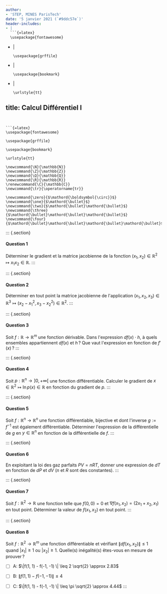 ```yaml
---
author:
- 'STEP, MINES ParisTech'
date: '5 janvier 2021 (`#9ddc57e`)'
header-includes:
- |
  ```{=latex}
  \usepackage{fontawesome}
  ```
- |
  ```{=latex}
  \usepackage{grffile}
  ```
- |
  ```{=latex}
  \usepackage{bookmark}
  ```
- |
  ```{=latex}
  \urlstyle{tt}
  ```
title: Calcul Différentiel I
---
```


```{=latex}
\usepackage{fontawesome}
```

```{=latex}
\usepackage{grffile}
```

```{=latex}
\usepackage{bookmark}
```

```{=latex}
\urlstyle{tt}
```

```{=tex}
\newcommand{\N}{\mathbb{N}}
\newcommand{\Z}{\mathbb{Z}}
\newcommand{\Q}{\mathbb{Q}}
\newcommand{\R}{\mathbb{R}}
\renewcommand{\C}{\mathbb{C}}
\newcommand{\tr}{\operatorname{tr}}
```
```{=tex}
\newcommand{\zero}{$\mathord{\boldsymbol{\circ}}$}
\newcommand{\one}{$\mathord{\bullet}$}
\newcommand{\two}{$\mathord{\bullet}\mathord{\bullet}$}
\newcommand{\three}{$\mathord{\bullet}\mathord{\bullet}\mathord{\bullet}$}
\newcommand{\four}{$\mathord{\bullet}\mathord{\bullet}\mathord{\bullet}\mathord{\bullet}$}
```
::: {.section}
#### Question 1

Déterminer le gradient et la matrice jacobienne de la fonction
$(x_1, x_2) \in \mathbb{R}^2 \mapsto x_1x_2 \in \mathbb{R}$.
:::

::: {.section}
#### Question 2

Déterminer en tout point la matrice jacobienne de l'application
$(x_1, x_2, x_3) \in \mathbb{R}^3 \mapsto (x_2 - x_1^2, x_3 - x_2^2) \in \mathbb{R}^2.$
:::

::: {.section}
#### Question 3

Soit $f: \mathbb{R}\to \mathbb{R}^m$ une fonction dérivable. Dans
l'expression $df(x) \cdot h$, à quels ensembles appartiennent $df(x)$ et
$h$ ? Que vaut l'expression en fonction de $f'(x)$ ?
:::

::: {.section}
#### Question 4

Soit $p: \mathbb{R}^n \to \left]0, +\infty\right[$ une fonction
différentiable. Calculer le gradient de
$x \in \mathbb{R}^2 \mapsto \ln p(x) \in \mathbb{R}$ en fonction du
gradient de $p$.
:::

::: {.section}
#### Question 5

Soit $f: \mathbb{R}^n \to \mathbb{R}^n$ une fonction différentiable,
bijective et dont l'inverse $g:=f^{-1}$ est également différentiable.
Déterminer l'expression de la différentielle de $g$ en
$y \in \mathbb{R}^n$ en fonction de la différentielle de $f$.
:::

::: {.section}
#### Question 6

En exploitant la loi des gaz parfaits $PV = nRT$, donner une expression
de $dT$ en fonction de $dP$ et $dV$ ($n$ et $R$ sont des constantes).
:::

::: {.section}
#### Question 7

Soit $f:\mathbb{R}^2 \to \mathbb{R}$ une fonction telle que $f(0,0) = 0$
et $\nabla f(x_1, x_2) = (2x_1+x_2, x_1)$ en tout point. Déterminer la
valeur de $f(x_1, x_2)$ en tout point.
:::

::: {.section}
#### Question 8

Soit $f : \mathbb{R}^2 \to \mathbb{R}^m$ une fonction différentiable et
vérifiant $\|df(x_1, x_2)\| \leq 1$ quand $|x_1| \geq 1$ ou
$|x_2| \geq 1$. Quelle(s) inégalité(s) êtes-vous en mesure de prouver ?

-   [ ] A: $\|f(1, 1) - f(-1, -1) \| \leq 2 \sqrt{2} \approx 2.83$

-   [ ] B: $\|f(1, 1) - f(-1, -1) \| \leq 4$

-   [ ] C: $\|f(1, 1) - f(-1, -1) \| \leq \pi \sqrt{2} \approx 4.44$
:::

